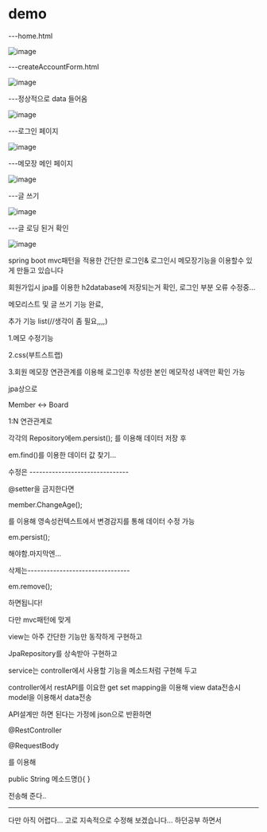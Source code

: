 # demo

---home.html

![image](https://user-images.githubusercontent.com/71180644/128313294-1a9ae800-bb75-47ad-9189-6ede3d5aaac4.png)

---createAccountForm.html

![image](https://user-images.githubusercontent.com/71180644/128313233-ca27148e-9117-4cf4-a430-4cc7512d012f.png)

---정상적으로 data 들어옴

![image](https://user-images.githubusercontent.com/71180644/128313545-cab07c76-e97a-4c65-98db-ccf421b7e850.png)

---로그인 페이지

![image](https://user-images.githubusercontent.com/71180644/128313627-eff3a6df-7e04-4383-86a9-9535eaae33df.png)

---메모장 메인 페이지

![image](https://user-images.githubusercontent.com/71180644/128313711-842e22f1-4ff8-4462-8874-f6ed2e88618d.png)

---글 쓰기 

![image](https://user-images.githubusercontent.com/71180644/128313795-205b1c97-1e41-45cf-8709-3b46dad382ea.png)

---글 로딩 된거 확인

![image](https://user-images.githubusercontent.com/71180644/128313853-fbaf6fe1-68c7-4864-9447-baacae9bbf1d.png)





spring boot mvc패턴을 적용한 간단한 로그인& 로그인시 메모장기능을 이용할수 있게 만들고 있습니다

회원가입시 jpa를 이용한 h2database에 저장되는거 확인, 로그인 부분 오류 수정중...

메모리스트 및 글 쓰기 기능 완료,

추가 기능 list(//생각이 좀 필요,,,,)

1.메모 수정기능

2.css(부트스트랩)

3.회원 메모장 연관관계를 이용해 로그인후 작성한 본인 메모작성 내역만 확인 가능


jpa상으로

Member <-> Board

1:N 연관관계로

각각의 Repository에em.persist(); 를 이용해 데이터 저장 후

em.find()를 이용한 데이터 값 찾기...

수정은 -------------------------------

@setter을 금지한다면

member.ChangeAge();

를 이용해 영속성컨텍스트에서 변경감지를 통해 데이터 수정 가능

em.persist();

해야함.마지막엔...


삭제는--------------------------------

em.remove();

하면됩니다!

다만 mvc패턴에 맞게

view는 아주 간단한 기능만 동작하게 구현하고

JpaRepository를 상속받아 구현하고

service는 controller에서 사용할 기능을 메소드처럼 구현해 두고

controller에서 restAPI를 이요한 get set mapping을 이용해 view data전송시 model을 이용해서 data전송

API설계만 하면 된다는 가정에 json으로 반환하면

@RestController

@RequestBody

를 이용해

public String 메소드명(){
}

전송해 준다..

---------------------------
다만 아직 어렵다... 고로 지속적으로 수정해 보겠습니다... 하던공부 하면서



